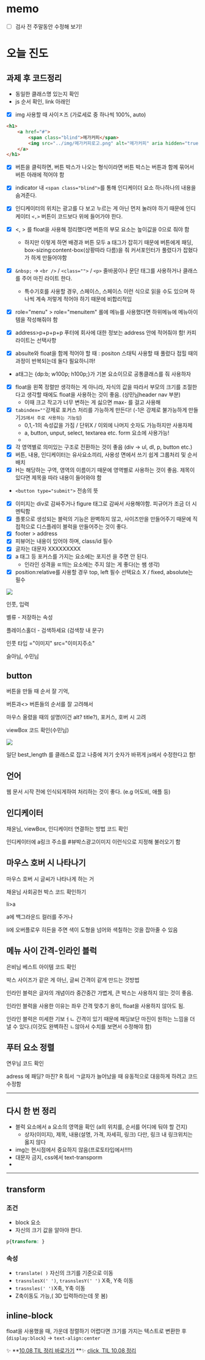 # memo

- [ ] 검사 전 주말동안 수정해 보기!



# 오늘 진도

## 과제 후 코드정리

- 동일한 클래스명 있는지 확인
- js 순서 확인, link 아래인
- [x] img 사용할 때 사이ㅈ즈 (가로세로 중 하나씩 100%, auto)

```html
<h1>
    <a href="#">
    	<span class="blind">메가커피</span>
        <img src="../img/메가커피로고.png" alt="메가커피" aria hidden="true">
    </a>
</h1>
```

- [x] 버튼을 클릭하면, 버튼 박스가 나오는 형식이라면 버튼 박스는 버튼과 함께 묶어서 버튼 아래에 적어야 함
- [x] indicator 내 `<span class="blind">`를 통해 인디케이더 요소 하나하나의 내용을 숨겨준다.
- [x] 인디케이터의 위치는 광고를 다 보고 누르는 게 아닌 먼저 눌러야 하기 때문에 인디케이터 `<,>` 버튼이 코드보다 위에 들어가야 한다. 
- [x] <, > 를 float을 사용해 정리했다면 버튼의 부모 요소는 높이값을 0으로 줘야 함
  - 하지만 이렇게 하면 배경과 버튼 모두  a 태그가 잡히기 때문에 버튼에게 패딩, box-sizing:content-box(상황따라 다름)을 줘 커서포인터가 풀렸다가 잡혔다가 하게 만들어야함
- [x] `&nbsp;` → `<br />` / `<class="">` / `<p>` 줄바꿈이나 문단 태그를 사용하거나 클래스를 주어 마진 라이트 한다.
  - 특수기호를 사용할 경우, 스페이스, 스페이스 이런 식으로 읽을 수도 있으며 하나씩 계속 저렇게 적어야 하기 때문에 비합리적임

- [x] role="menu"   >   role="menuitem" 롤에 메뉴를 사용했다면 하위메뉴에 메뉴아이템을 작성해줘야 함
- [x] address>p+p+p+p 푸터에 회사에 대한 정보는 address 안에 적어줘야 함! 카피라이트는 선택사항
- [x] absulte와 float을 함께 적어야 할 때 : positon 스태틱 사용할 때 풀렸다 접힐 때의 과정이 반복되는데 둘다 필요하니까!
- a태그는 {dp:b; w100p; h100p;}가 기본 요소이므로 공통클래스를 줘 사용하자 
- [x] float을 왼쪽 정렬만 생각하는 게 아니라, 자식의 값을 따라서 부모의 크기를 조절한다고 생각할 때에도 float을 사용하는 것이 좋음.  (상민님header nav 부분)
  - 이때 크고 작고가 너무 변하는 게 싫으면 max- 를 걸고 사용해
- [x] `tabindex=""`강제로 포커스 처리를 가능하게 만든다! (-1은 강제로 불가능하게 만들기`JS에서 주로 사용하는 기능임`)
  -  0,1,-1의 속성값을 가짐 / 단위X / 이외에 나머지 숫자도 가능하지만 사용자제
  - a, button, unput, select, textarea etc. form 요소에 사용가능!
  - 
- [x] 각 영역별로 의미있는 구조로 전환하는 것이 좋음 (div → ul, dl, p, button etc.)
- [x] 버튼, 내용, 인디케이터는 유사요소끼리, 사용성 면에서 쓰기 쉽게 그룹처리 및 순서 배치
- [x] H는 해당하는 구역, 영역의 이름이기 때문에 영역별로 사용하는 것이 좋음. 제목이 있다면 제목을 따라 내용이 들어와야 함
- `<button type="submit">` 전송의 뜻
- [x] 이미지는 div로 감싸주거나 figure 태그로 감싸서 사용해야함. 피규어가 조금 더 시멘틱함
- [x] 플롯으로 생성되는 블럭의 기능은 완벽하지 않고, 사이즈만을 만들어주기 때문에 직접적으로 디스플레이 블럭을 만들어주는 것이 좋다.
- [x] footer > address
- [x] 피뷰어는 내용이 있어야 하며, class/id 필수
- [x] 글자는 대문자 XXXXXXXXX 
- [x] a 태그 등 포커스를 가지는 요소에는 포지션 을 주면 안 된다.
  - 인라인 성격을 ㄸ띄는 요소에는 주지 않는 게 좋다(는 쌤 생각)
- [x] position:relative를 사용할 경우 top, left 필수 선택요소 X / fixed, absolute는 필수

![](img/html_basic/htmlCode_img15.png)

인풋, 입력

벨류 - 저장하는 속성

플레이스홀더 - 검색하세요 (검색창 내 문구)

인풋 타입 ="이미지" src="이미지주소"

슬아님, 수민님



## button

버튼을 만들 때 순서 잘 기억,

버튼과<> 버튼들의 순서를 잘 고려해서

마우스 올렸을 때의 설명(이건 alt? title?), 포커스, 호버 시 고려



viewBox 코드 확인(수민님)





![](img/html_basic/htmlCode_img16.png)

일단 best_length 를 클래스로 잡고 나중에 저기 숫자가 바뀌게 js에서 수정한다고 함!



## 언어

웹 문서 시작 전에 인식되게하여 처리하는 것이 좋다. (e.g 어도비, 애플 등)





## 인디케이터

채윤님, viewBox, 인디케이터 연결하는 방법 코드 확인

인디케이터에 a링크 주소를 #뷰박스광고이미지  이런식으로 지정해 불러오기 함



## 마우스 호버 시 나타나기

마우스 호버 시 글씨가 나타나게 하는 거

채윤님 사회공헌 박스 코드 확인하기

li>a

a에 백그라운드 컬러를 주거나

li에 오버플로우 히든을 주면 색이 도형을 넘어와 색칠하는 것을 잡아줄 수 있음



## 메뉴 사이 간격-인라인 블럭

은비님 베스트 아이템 코드 확인

박스 사이즈가 같은 게 아닌,  글씨 간격이 같게 만드는 것방법 

인라인 블럭은 글자의 개념이라 중간중간 가볍게, 큰 박스는 사용하지 않는 것이 좋음. 

인라인 블럭을 사용한 이유는 좌우 간격 맞추기 용이, float을 사용하지 않아도 됨.

인라인 블럭은 미세한 기보ㅓㄴ 간격이 있기 때문에 패딩보단 마진이 원하는 느낌을 더 낼 수 있다.(이것도 완벽하진 ㄴ않아서 수치를 보면서 수정해야 함)



## 푸터 요소 정렬

연우님 코드 확인

adress 에 패딩? 마진? R 줘서 ㄱ글자가 늘어났을 때 유동적으로 대응하게 하려고 코드 수정함





---

## 다시 한 번 정리

- 블럭 요소에서 a 요소의 영역을 확인 (a의 위치를, 순서를 어디에 둬야 할 건지)
  - 상자(이미지), 제목, 내용(설명, 가격, 자세히, 링크) 다만, 링크 내 링크위치는 옳지 않다
- img는 현시점에서 중요하지 않음(프로토타입에서!!!!)
- 대문자 금지, css에서 text-transporm
- 



---

## transform

### 조건

- block 요소
- 자신의 크기 값을 알아야 한다.

```css
p{transform: }
```

### 속성

- `translate( )` 자신의 크기를 기준으로 이동
- `trasnslesX(' ')`, `trasnslesY(' ')` X축, Y축 이동
- `trasnsles(' ')`X축, Y축 이동
- Z축이동도 가능,( 3D 입력하라는데 못 봄)





## inline-block

float을 사용했을 때, 가운데 정렬하기 어렵다면 크기를 가지는 텍스트로 변환한 후(`display:block`) → `text-align:center`





:sparkles: **<u>10.08 TIL 정리 바로가기</u> **:sparkles:
	<a href="./TIL_21-10-09_10.md#til_1008">click, TIL 10.08 정리</a>

